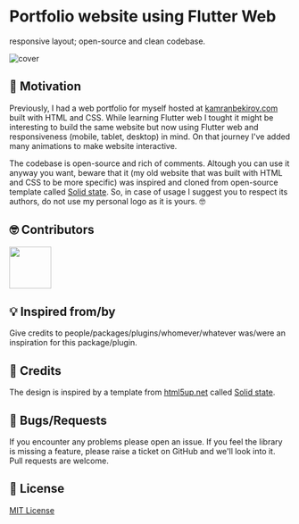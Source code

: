 # Portfolio website using Flutter Web

responsive layout; open-source and clean codebase.

<img  src="https://raw.githubusercontent.com/kamranbekirovyz/flutter-web-portfolio/master/.docs/cover.png"  alt="cover" />

## 🚀 Motivation

Previously, I had a web portfolio for myself hosted at <a href="https://kamranbekirov.com">kamranbekirov.com</a> built with HTML and CSS. While learning Flutter web I tought it might be interesting to build the same website but now using Flutter web and responsiveness (mobile, tablet, desktop) in mind. On that journey I've added many animations to make website interactive.

The codebase is open-source and rich of comments. Altough you can use it anyway you want, beware that it (my old website that was built with HTML and CSS to be more specific) was inspired and cloned from open-source template called <a href="https://html5up.net/solid-state">Solid state</a>. So, in case of usage I suggest you to respect its authors, do not use my personal logo as it is yours. 🤓

## 🤓 Contributors

<a  href="https://github.com/kamranbekirovyz/flutter-web-portfolio/graphs/contributors"> <img  src="https://github.com/kamranbekirovyz.png" height="75"> </a>

## 💡 Inspired from/by

Give credits to people/packages/plugins/whomever/whatever was/were an inspiration for this package/plugin.

## 🙏 Credits

The design is inspired by a template from <a href="https://html5up.net">html5up.net</a> called <a href="https://html5up.net/solid-state">Solid state</a>.

## 🐞 Bugs/Requests

If you encounter any problems please open an issue. If you feel the library is missing a feature, please raise a ticket on GitHub and we'll look into it. Pull requests are welcome.

## 📃 License

[MIT License](https://github.com/kamranbekirovyz/flutter-web-portfolio/blob/master/LICENSE)